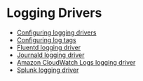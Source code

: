 <!--[metadata]>
+++
aliases = ["/engine/reference/logging/"]
title = "Logging"
description = "Logging and Logging Drivers"
keywords = [" docker, logging, driver"]
[menu.main]
parent = "engine_admin"
identifier = "smn_logging"
weight=8
+++
<![end-metadata]-->


# Logging Drivers

* [Configuring logging drivers](overview.md)
* [Configuring log tags](log_tags.md)
* [Fluentd logging driver](fluentd.md)
* [Journald logging driver](journald.md)
* [Amazon CloudWatch Logs logging driver](awslogs.md)
* [Splunk logging driver](splunk.md)
